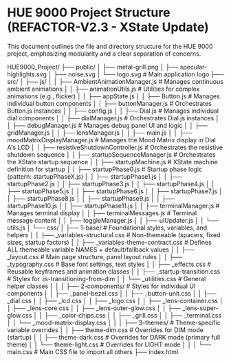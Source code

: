 # HUE 9000 Project Structure (REFACTOR-V2.3 - XState Update)

This document outlines the file and directory structure for the HUE 9000 project, emphasizing modularity and a clear separation of concerns.

HUE9000_Project/
├── public/
│   ├── metal-grill.png
│   ├── specular-highlights.svg
│   ├── noise.svg
│   └── logo.svg                     # Main application logo
├── src/
│   ├── js/
│   │   ├── AmbientAnimationManager.js # Manages continuous ambient animations
│   │   ├── animationUtils.js          # Utilities for complex animations (e.g., flicker)
│   │   ├── appState.js
│   │   ├── Button.js                  # Manages individual button components
│   │   ├── buttonManager.js           # Orchestrates Button.js instances
│   │   ├── config.js
│   │   ├── Dial.js                    # Manages individual dial components
│   │   ├── dialManager.js             # Orchestrates Dial.js instances
│   │   ├── debugManager.js            # Manages debug panel UI and logic
│   │   ├── gridManager.js
│   │   ├── lensManager.js
│   │   ├── main.js
│   │   ├── moodMatrixDisplayManager.js  # Manages the Mood Matrix display in Dial A's LCD
│   │   ├── resistiveShutdownController.js # Orchestrates the resistive shutdown sequence
│   │   ├── startupSequenceManager.js  # Orchestrates the XState startup sequence
│   │   ├── startupMachine.js          # XState machine definition for startup
│   │   ├── startupPhase0.js           # Startup phase logic (pattern: startupPhaseX.js)
│   │   ├── startupPhase1.js
│   │   ├── startupPhase2.js
│   │   ├── startupPhase3.js
│   │   ├── startupPhase4.js
│   │   ├── startupPhase5.js
│   │   ├── startupPhase6.js
│   │   ├── startupPhase7.js
│   │   ├── startupPhase8.js
│   │   ├── startupPhase9.js
│   │   ├── startupPhase10.js
│   │   ├── startupPhase11.js
│   │   ├── terminalManager.js         # Manages terminal display
│   │   ├── terminalMessages.js        # Terminal message content
│   │   ├── toggleManager.js
│   │   ├── uiUpdater.js
│   │   └── utils.js
│   └── css/
│       ├── 1-base/                        # Foundational styles, variables, and helpers
│       │   ├── _variables-structural.css  # Non-themeable (spacers, fixed sizes, startup factors)
│       │   ├── _variables-theme-contract.css # Defines ALL themeable variable NAMES + default/fallback values
│       │   ├── _layout.css                # Main page structure, panel layout rules
│       │   ├── _typography.css            # Base font settings, text styles
│       │   ├── _effects.css               # Reusable keyframes and animation classes
│       │   ├── _startup-transition.css    # Styles for .is-transitioning-from-dim
│       │   └── _utilities.css             # General helper classes
│       │
│       ├── 2-components/                  # Styles for individual UI components
│       │   ├── _panel-bezel.css
│       │   ├── _button-unit.css
│       │   ├── _dial.css
│       │   ├── _lcd.css
│       │   ├── _logo.css
│       │   ├── _lens-container.css
│       │   ├── _lens-core.css
│       │   ├── _lens-outer-glow.css
│       │   ├── _lens-super-glow.css
│       │   ├── _color-chips.css
│       │   ├── _grill.css
│       │   ├── _terminal.css
│       │   └── _mood-matrix-display.css
│       │
│       ├── 3-themes/                      # Theme-specific variable overrides
│       │   ├── theme-dim.css              # Overrides for DIM mode (startup)
│       │   ├── theme-dark.css             # Overrides for DARK mode (primary full theme)
│       │   └── theme-light.css            # Overrides for LIGHT mode
│       │
│       └── main.css                       # Main CSS file to import all others
├── index.html